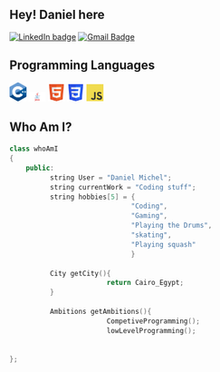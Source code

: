 ## Hey! Daniel here
[![LinkedIn badge](https://img.shields.io/badge/-DanielMichel-blue?style=flat-square&logo=Linkedin&logoColor=white&link=https://www.linkedin.com/in/Daniel-Michel04)](https://www.linkedin.com/in/daniel-michel04/)  [![Gmail Badge](https://img.shields.io/badge/-danielmichel.30504@gmail.com-c14438?style=flat-square&logo=Gmail&logoColor=white&link=mailto:danielmichel.30504@gmail.com)](mailto:asterp04@gmail.com)


## Programming Languages
<img src = 'https://github.com/DanielMichel305/DanielMichel305/blob/main/Images/C%2B%2BLogonobg.png' width = '30'/>
<img src = 'https://github.com/DanielMichel305/DanielMichel305/blob/main/Images/Java-Logo.png' width = '30'/>
<img src = 'https://github.com/DanielMichel305/DanielMichel305/blob/main/Images/HTML5_Badge.png' width = '30'/>
<img src = 'https://github.com/DanielMichel305/DanielMichel305/blob/main/Images/CSS3_logo.png' width = '30'/>
<img src = 'https://github.com/DanielMichel305/DanielMichel305/blob/main/Images/JavaScript-logo.png' width = '30'/>

## Who Am I?

``` C++
class whoAmI
{
    public:
          string User = "Daniel Michel";
          string currentWork = "Coding stuff";
          string hobbies[5] = {
                              "Coding",
                              "Gaming",
                              "Playing the Drums",
                              "skating",
                              "Playing squash"
                              }

          City getCity(){
                        return Cairo_Egypt;
          }

          Ambitions getAmbitions(){
                        CompetiveProgramming();
                        lowLevelProgramming();
                        

};


```
